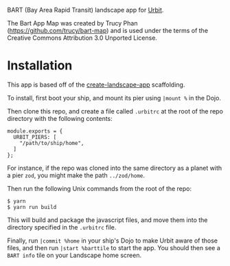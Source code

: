 BART (Bay Area Rapid Transit) landscape app for [Urbit](http://urbit.org).

The Bart App Map was created by Trucy Phan (https://github.com/trucy/bart-map) and is used under 
the terms of the Creative Commons Attribution 3.0 Unported License.


# Installation
This app is based off of the [create-landscape-app](https://github.com/urbit/create-landscape-app) scaffolding.

To install, first boot your ship, and mount its pier using `|mount %` in the Dojo.

Then clone this repo, and create  a file called `.urbitrc` at the root of the repo directory
with the following contents:

```
module.exports = {
  URBIT_PIERS: [
    "/path/to/ship/home",
  ]
};
```

For instance, if the repo was cloned into the same directory as a planet with a pier
`zod`, you might make the path `../zod/home`.

Then run the following Unix commands from the root of the repo:
```
$ yarn
$ yarn run build
```

This will build and package the javascript files, and move them into the directory
specified in the `.urbitrc` file.

Finally, run `|commit %home` in your ship's Dojo to make Urbit aware of those files,
and then run `|start %barttile` to start the app. You should then see a `BART info`
tile on your Landscape home screen.

